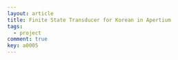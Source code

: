 ```yaml
---
layout: article
title: Finite State Transducer for Korean in Apertium
tags: 
  - project
comment: true
key: a0005
---
```

